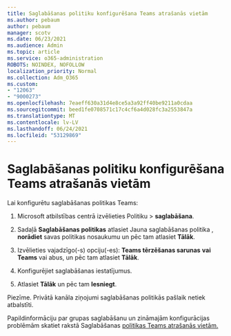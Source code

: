 ```yaml
---
title: Saglabāšanas politiku konfigurēšana Teams atrašanās vietām
ms.author: pebaum
author: pebaum
manager: scotv
ms.date: 06/23/2021
ms.audience: Admin
ms.topic: article
ms.service: o365-administration
ROBOTS: NOINDEX, NOFOLLOW
localization_priority: Normal
ms.collection: Adm_O365
ms.custom:
- "12063"
- "9000273"
ms.openlocfilehash: 7eaeff630a31d4e8ce5a3a92ff40be9211a0cdaa
ms.sourcegitcommit: beed1fe0708571c17c4cf6a4d028fc3a2553847a
ms.translationtype: MT
ms.contentlocale: lv-LV
ms.lasthandoff: 06/24/2021
ms.locfileid: "53129869"
---
```

# <a name="configure-retention-policies-for-teams-locations"></a>Saglabāšanas politiku konfigurēšana Teams atrašanās vietām

Lai konfigurētu saglabāšanas politikas Teams:

1. Microsoft atbilstības centrā izvēlieties Politiku  >  **saglabāšana**.

1. Sadaļā **Saglabāšanas politikas** atlasiet Jauna saglabāšanas politika , **norādiet** savas politikas nosaukumu un pēc tam atlasiet **Tālāk**.

1. Izvēlieties vajadzīgo(-s) opciju(-es): **Teams tērzēšanas sarunas** **vai Teams** vai abus, un pēc tam atlasiet **Tālāk**.

1. Konfigurējiet saglabāšanas iestatījumus. 

1. Atlasiet **Tālāk** un pēc tam **Iesniegt**.

Piezīme. Privātā kanāla ziņojumi saglabāšanas politikās pašlaik netiek atbalstīti.

Papildinformāciju par grupas saglabāšanu un zināmajām konfigurācijas problēmām skatiet rakstā Saglabāšanas [politikas Teams atrašanās vietām.](/microsoft-365/compliance/create-retention-policies#retention-policy-for-teams-locations)

